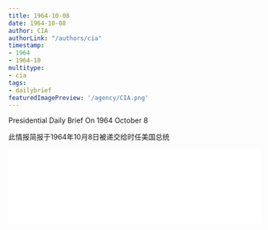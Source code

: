 ```yaml
---
title: 1964-10-08
date: 1964-10-08
author: CIA 
authorLink: "/authors/cia"
timestamp: 
- 1964
- 1964-10
multitype: 
- cia
tags: 
- dailybrief
featuredImagePreview: '/agency/CIA.png'
---
```



Presidential Daily Brief On 1964 October 8

此情报简报于1964年10月8日被递交给时任美国总统

<!--more-->





<div id="over" style="width:100%; overflow:hidden"> <iframe id="sFrame" name="sFrame" frameborder="no" border="0"  allowfullscreen marginwidth="0" scrolling="no" src = " /CIA/1964-10-08.html "  style = " position:absulute; width: 806px; top: 300;" > </iframe> </div>